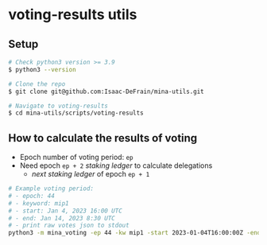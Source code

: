 # voting-results utils

## Setup

```sh
# Check python3 version >= 3.9
$ python3 --version

# Clone the repo
$ git clone git@github.com:Isaac-DeFrain/mina-utils.git

# Navigate to voting-results
$ cd mina-utils/scripts/voting-results
```

## How to calculate the results of voting

- Epoch number of voting period: `ep`
- Need epoch `ep + 2` *staking ledger* to calculate delegations
  - *next staking ledger* of epoch `ep + 1`

```sh
# Example voting period:
# - epoch: 44
# - keyword: mip1
# - start: Jan 4, 2023 16:00 UTC
# - end: Jan 14, 2023 8:30 UTC
# - print raw votes json to stdout
python3 -m mina_voting -ep 44 -kw mip1 -start 2023-01-04T16:00:00Z -end 2023-01-14T08:30:00Z -v
```
